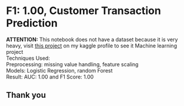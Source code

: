 # F1: 1.00, Customer  Transaction Prediction  
**ATTENTION:** This notebook does not have a dataset because it is very heavy, visit [this project](https://www.kaggle.com/code/zlatan599/auc-1-00-customer-transaction-prediction) on my kaggle profile to see it
Machine learning project  
Techniques Used:  
Preprocessing: missing value handling, feature scaling  
Models: Logistic Regression, random Forest  
Result: AUC: 1.00 and F1 Score: 1.00

## Thank you
